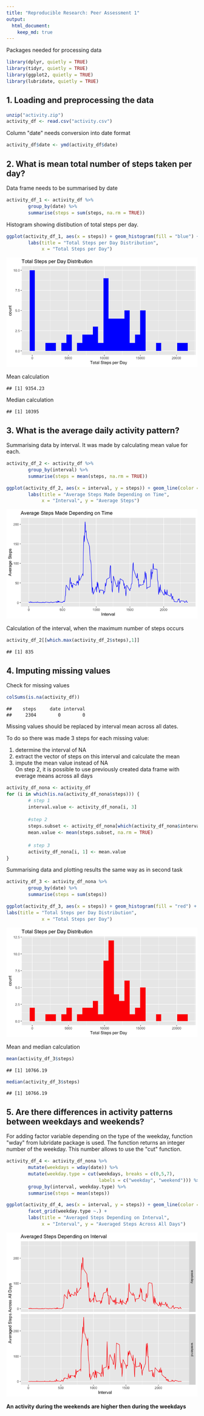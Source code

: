 ```yaml
---
title: "Reproducible Research: Peer Assessment 1"
output: 
  html_document:
    keep_md: true
---
```



Packages needed for processing data

```r
library(dplyr, quietly = TRUE)
library(tidyr, quietly = TRUE)
library(ggplot2, quietly = TRUE)
library(lubridate, quietly = TRUE)
```

## 1. Loading and preprocessing the data

```r
unzip("activity.zip")
activity_df <- read.csv("activity.csv")
```
Column "date" needs conversion into date format

```r
activity_df$date <- ymd(activity_df$date)
```


## 2. What is mean total number of steps taken per day?
Data frame needs to be summarised by date

```r
activity_df_1 <- activity_df %>%
        group_by(date) %>%
        summarise(steps = sum(steps, na.rm = TRUE))
```

Histogram showing distibution of total steps per day.

```r
ggplot(activity_df_1, aes(x = steps)) + geom_histogram(fill = "blue") +
        labs(title = "Total Steps per Day Distribution",
             x = "Total Steps per Day")
```

![](PA1_template_files/figure-html/unnamed-chunk-6-1.png)<!-- -->

Mean calculation

```
## [1] 9354.23
```

Median calculation

```
## [1] 10395
```

## 3. What is the average daily activity pattern?
Summarising data by interval. It was made by calculating mean value for each.

```r
activity_df_2 <- activity_df %>%
        group_by(interval) %>%
        summarise(steps = mean(steps, na.rm = TRUE))
```


```r
ggplot(activity_df_2, aes(x = interval, y = steps)) + geom_line(color = "blue") +
        labs(title = "Average Steps Made Depending on Time",
             x = "Interval", y = "Average Steps")
```

![](PA1_template_files/figure-html/unnamed-chunk-10-1.png)<!-- -->

Calculation of the interval, when the maximum number of steps occurs

```r
activity_df_2[[which.max(activity_df_2$steps),1]]
```

```
## [1] 835
```

## 4. Imputing missing values
Check for missing values

```r
colSums(is.na(activity_df))
```

```
##    steps     date interval 
##     2304        0        0
```
  
Missing values should be replaced by interval mean across all dates.

To do so there was made 3 steps for each missing value:

1. determine the interval of NA
2. extract the vector of steps on this interval and calculate the mean
3. impute the mean value instead of NA  
On step 2, it is possible to use previously created data frame with everage 
means across all days

```r
activity_df_nona <- activity_df
for (i in which(is.na(activity_df_nona$steps))) {
        # step 1
        interval.value <- activity_df_nona[i, 3]
        
        #step 2
        steps.subset <- activity_df_nona[which(activity_df_nona$interval == interval.value), 1]
        mean.value <- mean(steps.subset, na.rm = TRUE)
        
        # step 3
        activity_df_nona[i, 1] <- mean.value
}
```

Summarising data and plotting results the same way as in second task

```r
activity_df_3 <- activity_df_nona %>%
        group_by(date) %>%
        summarise(steps = sum(steps))
```


```r
ggplot(activity_df_3, aes(x = steps)) + geom_histogram(fill = "red") + 
labs(title = "Total Steps per Day Distribution",
             x = "Total Steps per Day")
```

![](PA1_template_files/figure-html/unnamed-chunk-15-1.png)<!-- -->

Mean and median calculation

```r
mean(activity_df_3$steps)
```

```
## [1] 10766.19
```

```r
median(activity_df_3$steps)
```

```
## [1] 10766.19
```

## 5. Are there differences in activity patterns between weekdays and weekends?
For adding factor variable depending on the type of the weekday, function "wday" 
from lubridate package is used. The function returns an integer number of the 
weekday. This number allows to use the "cut" function.

```r
activity_df_4 <- activity_df_nona %>%
        mutate(weekdays = wday(date)) %>%
        mutate(weekday.type = cut(weekdays, breaks = c(0,5,7),
                                  labels = c("weekday", "weekend"))) %>%
        group_by(interval, weekday.type) %>%
        summarise(steps = mean(steps))
```


```r
ggplot(activity_df_4, aes(x = interval, y = steps)) + geom_line(color = "red") +
        facet_grid(weekday.type ~.) +
        labs(title = "Averaged Steps Depending on Interval",
             x = "Interval", y = "Averaged Steps Across All Days")
```

![](PA1_template_files/figure-html/unnamed-chunk-18-1.png)<!-- -->

**An activity during the weekends are higher then during the weekdays**
